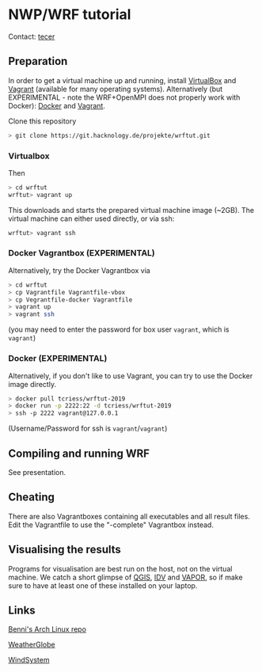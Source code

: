 # NWP/WRF tutorial

Contact: [tecer](mailto:tecer@hacknology.de)

## Preparation

In order to get a virtual machine up and running, install [VirtualBox](https://www.virtualbox.org/) and [Vagrant](https://vagrantup.com/) (available for many operating systems).
Alternatively (but EXPERIMENTAL - note the WRF+OpenMPI does not properly work with Docker): [Docker](https://www.docker.com) and [Vagrant](https://vagrantup.com/).

Clone this repository
```bash
> git clone https://git.hacknology.de/projekte/wrftut.git
```

### Virtualbox

Then
```bash
> cd wrftut
wrftut> vagrant up
```

This downloads and starts the prepared virtual machine image (~2GB).
The virtual machine can either used directly, or via ssh:
```bash
wrftut> vagrant ssh
```

### Docker Vagrantbox (EXPERIMENTAL)

Alternatively, try the Docker Vagrantbox via
```bash
> cd wrftut
> cp Vagrantfile Vagrantfile-vbox
> cp Vegrantfile-docker Vagrantfile
> vagrant up
> vagrant ssh
```
(you may need to enter the password for box user `vagrant`, which is `vagrant`)

### Docker (EXPERIMENTAL)

Alternatively, if you don't like to use Vagrant, you can try to use the Docker image directly.
```bash
> docker pull tcriess/wrftut-2019
> docker run -p 2222:22 -d tcriess/wrftut-2019
> ssh -p 2222 vagrant@127.0.0.1
```
(Username/Password for ssh is `vagrant`/`vagrant`)

## Compiling and running WRF

See presentation.

## Cheating

There are also Vagrantboxes containing all executables and all result files.
Edit the Vagrantfile to use the "-complete" Vagrantbox instead.

## Visualising the results

Programs for visualisation are best run on the host, not on the virtual machine.
We catch a short glimpse of [QGIS](https://www.qgis.org), [IDV](https://www.unidata.ucar.edu/software/idv/) and [VAPOR](https://www.vapor.ucar.edu/), so if make sure to have at least one of these installed on your laptop.

## Links

[Benni's Arch Linux repo](https://github.com/SettRaziel/wrf_archlinux)

[WeatherGlobe](http://wg.square-wave.de)

[WindSystem](http://wg.square-wave.de/index-ws.html)

